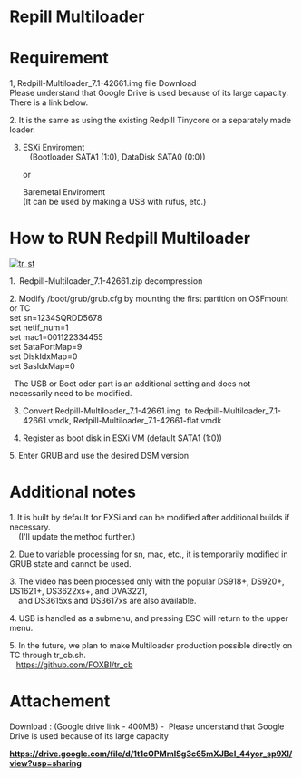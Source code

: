 # Repill Multiloader

# Requirement
1, Redpill-Multiloader_7.1-42661.img file Download<br>
   Please understand that Google Drive is used because of its large capacity. There is a link below.

2. It is the same as using the existing Redpill Tinycore or a separately made loader.

3. ESXi Enviroment<br>
   (Bootloader SATA1 (1:0), DataDisk SATA0 (0:0))
   
   or
   
   Baremetal Enviroment<br>
   (It can be used by making a USB with rufus, etc.)

# How to RUN Redpill Multiloader

[![tr_st](http://img.youtube.com/vi/NxuISAZaRRk/0.jpg)](https://youtu.be/NxuISAZaRRk) 

1.  Redpill-Multiloader_7.1-42661.zip decompression

2. Modify /boot/grub/grub.cfg by mounting the first partition on OSFmount or TC<br>
   set sn=1234SQRDD5678<br>
   set netif_num=1<br>
   set mac1=001122334455<br>
   set SataPortMap=9<br>
   set DiskIdxMap=0<br>
   set SasIdxMap=0

  The USB or Boot oder part is an additional setting and does not necessarily need to be modified.
 

3. Convert Redpill-Multiloader_7.1-42661.img  to Redpill-Multiloader_7.1-42661.vmdk, Redpill-Multiloader_7.1-42661-flat.vmdk

4. Register as boot disk in ESXi VM (default SATA1 (1:0))

5. Enter GRUB and use the desired DSM version

# Additional notes

1. It is built by default for EXSi and can be modified after additional builds if necessary.<br>
    (I'll update the method further.)

2. Due to variable processing for sn, mac, etc., it is temporarily modified in GRUB state and cannot be used.

3. The video has been processed only with the popular DS918+, DS920+, DS1621+, DS3622xs+, and DVA3221,<br>
    and DS3615xs and DS3617xs are also available.

4. USB is handled as a submenu, and pressing ESC will return to the upper menu.

5. In the future, we plan to make Multiloader production possible directly on TC through tr_cb.sh.<br>
   https://github.com/FOXBI/tr_cb
   

# Attachement

Download : (Google drive link - 400MB) -  Please understand that Google Drive is used because of its large capacity

<b>https://drive.google.com/file/d/1t1cOPMmlSg3c65mXJBeI_44yor_sp9Xl/view?usp=sharing</b>

